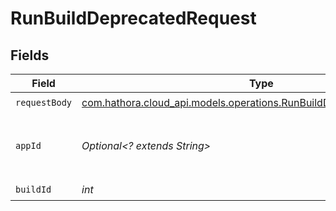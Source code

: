 # RunBuildDeprecatedRequest


## Fields

| Field                                                                                                                             | Type                                                                                                                              | Required                                                                                                                          | Description                                                                                                                       | Example                                                                                                                           |
| --------------------------------------------------------------------------------------------------------------------------------- | --------------------------------------------------------------------------------------------------------------------------------- | --------------------------------------------------------------------------------------------------------------------------------- | --------------------------------------------------------------------------------------------------------------------------------- | --------------------------------------------------------------------------------------------------------------------------------- |
| `requestBody`                                                                                                                     | [com.hathora.cloud_api.models.operations.RunBuildDeprecatedRequestBody](../../models/operations/RunBuildDeprecatedRequestBody.md) | :heavy_check_mark:                                                                                                                | N/A                                                                                                                               |                                                                                                                                   |
| `appId`                                                                                                                           | *Optional<? extends String>*                                                                                                      | :heavy_minus_sign:                                                                                                                | N/A                                                                                                                               | app-af469a92-5b45-4565-b3c4-b79878de67d2                                                                                          |
| `buildId`                                                                                                                         | *int*                                                                                                                             | :heavy_check_mark:                                                                                                                | N/A                                                                                                                               | 1                                                                                                                                 |